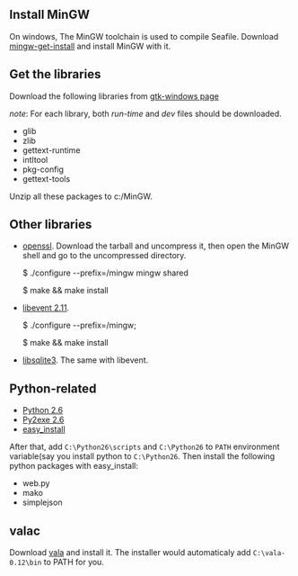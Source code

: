 ## Install MinGW

On windows, The MinGW toolchain is used to compile Seafile. Download [mingw-get-install](http://sourceforge.net/projects/mingw/files/Automated%20MinGW%20Installer/mingw-get-inst) and install MinGW with it.

## Get the libraries 

Download the following libraries from [gtk-windows page](http://www.gtk.org/download/win32.php)

*note*: For each library, both *run-time* and *dev* files should be downloaded.

+ glib 
+ zlib 
+ gettext-runtime 
+ intltool 
+ pkg-config 
+ gettext-tools

Unzip all these packages to c:/MinGW. 

## Other libraries

+ [openssl](http://www.openssl.org/source/openssl-1.0.0d.tar.gz). Download the tarball and uncompress it, then open the MinGW shell and go to the uncompressed directory.

    $ ./configure --prefix=/mingw mingw shared

    $ make && make install

+ [libevent 2.11](http://monkey.org/~provos/libevent-2.0.11-stable.tar.gz).

    $ ./configure --prefix=/mingw;

    $ make && make install

+ [libsqlite3](http://www.sqlite.org/sqlite-autoconf-3070701.tar.gz). The same with libevent.

## Python-related

+ [Python 2.6](http://www.python.org/ftp/python/2.6/python-2.6.msi)
+ [Py2exe 2.6](http://sourceforge.net/projects/py2exe/files/py2exe/0.6.9/py2exe-0.6.9.win32-py2.6.exe/download)
+ [easy_install](http://pypi.python.org/packages/2.6/s/setuptools/setuptools-0.6c11.win32-py2.6.exe#md5=1509752c3c2e64b5d0f9589aafe053dc)

After that, add `C:\Python26\scripts` and `C:\Python26` to `PATH` environment variable(say you install python to `C:\Python26`. Then install the following python packages with easy_install:

+ web.py
+ mako
+ simplejson

## valac

Download [vala](http://vala-win32.googlecode.com/files/vala-0.12.0.exe) and install it. The installer would automaticaly add `C:\vala-0.12\bin` to PATH for you.


